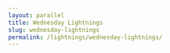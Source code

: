 ```yaml
---
layout: parallel
title: Wednesday Lightnings
slug: wednesday-lightnings
permalink: /lightnings/wednesday-lightnings/
---
```

